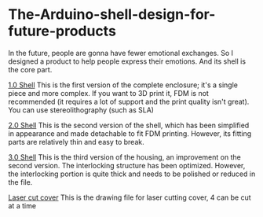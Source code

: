 # The-Arduino-shell-design-for-future-products
In the future, people are gonna have fewer emotional exchanges. So I designed a product to help people express their emotions. And its shell is the core part. 

[1.0 Shell](arduino(1).stl)
This is the first version of the complete enclosure; it's a single piece and more complex.
If you want to 3D print it, FDM is not recommended (it requires a lot of support and the print quality isn't great). You can use stereolithography (such as SLA)

[2.0 Shell](arduino(2).stl)
This is the second version of the shell, which has been simplified in appearance and made detachable to fit FDM printing.
However, its fitting parts are relatively thin and easy to break.

[3.0 Shell](arduino(3).stl)
This is the third version of the housing, an improvement on the second version. The interlocking structure has been optimized.
However, the interlocking portion is quite thick and needs to be polished or reduced in the file.

[Laser cut cover](https://github.com/PEIYUAN1207/The-Arduino-shell-design-for-future-products/blob/main/%E6%BF%80%E5%85%89%E5%88%87%E5%89%B2.ai)
This is the drawing file for laser cutting cover, 4 can be cut at a time
